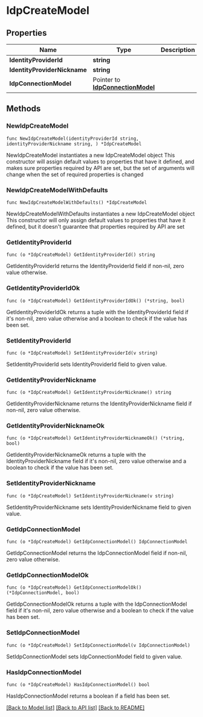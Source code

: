# IdpCreateModel

## Properties

Name | Type | Description | Notes
------------ | ------------- | ------------- | -------------
**IdentityProviderId** | **string** |  | 
**IdentityProviderNickname** | **string** |  | 
**IdpConnectionModel** | Pointer to [**IdpConnectionModel**](IdpConnectionModel.md) |  | [optional] 

## Methods

### NewIdpCreateModel

`func NewIdpCreateModel(identityProviderId string, identityProviderNickname string, ) *IdpCreateModel`

NewIdpCreateModel instantiates a new IdpCreateModel object
This constructor will assign default values to properties that have it defined,
and makes sure properties required by API are set, but the set of arguments
will change when the set of required properties is changed

### NewIdpCreateModelWithDefaults

`func NewIdpCreateModelWithDefaults() *IdpCreateModel`

NewIdpCreateModelWithDefaults instantiates a new IdpCreateModel object
This constructor will only assign default values to properties that have it defined,
but it doesn't guarantee that properties required by API are set

### GetIdentityProviderId

`func (o *IdpCreateModel) GetIdentityProviderId() string`

GetIdentityProviderId returns the IdentityProviderId field if non-nil, zero value otherwise.

### GetIdentityProviderIdOk

`func (o *IdpCreateModel) GetIdentityProviderIdOk() (*string, bool)`

GetIdentityProviderIdOk returns a tuple with the IdentityProviderId field if it's non-nil, zero value otherwise
and a boolean to check if the value has been set.

### SetIdentityProviderId

`func (o *IdpCreateModel) SetIdentityProviderId(v string)`

SetIdentityProviderId sets IdentityProviderId field to given value.


### GetIdentityProviderNickname

`func (o *IdpCreateModel) GetIdentityProviderNickname() string`

GetIdentityProviderNickname returns the IdentityProviderNickname field if non-nil, zero value otherwise.

### GetIdentityProviderNicknameOk

`func (o *IdpCreateModel) GetIdentityProviderNicknameOk() (*string, bool)`

GetIdentityProviderNicknameOk returns a tuple with the IdentityProviderNickname field if it's non-nil, zero value otherwise
and a boolean to check if the value has been set.

### SetIdentityProviderNickname

`func (o *IdpCreateModel) SetIdentityProviderNickname(v string)`

SetIdentityProviderNickname sets IdentityProviderNickname field to given value.


### GetIdpConnectionModel

`func (o *IdpCreateModel) GetIdpConnectionModel() IdpConnectionModel`

GetIdpConnectionModel returns the IdpConnectionModel field if non-nil, zero value otherwise.

### GetIdpConnectionModelOk

`func (o *IdpCreateModel) GetIdpConnectionModelOk() (*IdpConnectionModel, bool)`

GetIdpConnectionModelOk returns a tuple with the IdpConnectionModel field if it's non-nil, zero value otherwise
and a boolean to check if the value has been set.

### SetIdpConnectionModel

`func (o *IdpCreateModel) SetIdpConnectionModel(v IdpConnectionModel)`

SetIdpConnectionModel sets IdpConnectionModel field to given value.

### HasIdpConnectionModel

`func (o *IdpCreateModel) HasIdpConnectionModel() bool`

HasIdpConnectionModel returns a boolean if a field has been set.


[[Back to Model list]](../README.md#documentation-for-models) [[Back to API list]](../README.md#documentation-for-api-endpoints) [[Back to README]](../README.md)


